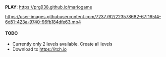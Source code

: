 **PLAY**: https://prg938.github.io/mariogame



https://user-images.githubusercontent.com/7237762/223578682-67f165f4-6d51-423a-9740-96fb184dfe63.mp4



#### TODO
* Currently only 2 levels available. Create all levels
* Download to https://itch.io
